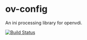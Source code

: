 # ov-config
An ini processing library for openvdi.

[![Build Status](https://travis-ci.com/openvdi-stack/ov-config.svg?branch=master)](https://travis-ci.com/openvdi-stack/ov-config)
